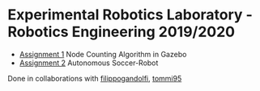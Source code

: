 # Experimental Robotics Laboratory - Robotics Engineering 2019/2020

* [Assignment 1](https://github.com/francescacanale/experimental_ws/tree/master/src/ass_1) Node Counting Algorithm in Gazebo
* [Assignment 2](https://github.com/francescacanale/experimental_ws/tree/master/src/ass_2) Autonomous Soccer-Robot

Done in collaborations with [filippogandolfi](https://github.com/filippogandolfi), [tommi95](https://github.com/tommi95)
